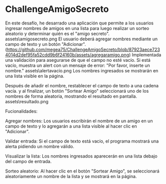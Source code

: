 # ChallengeAmigoSecreto
En este desafío, he desarrado una aplicación que permite a los usuarios ingresar nombres de amigos en una lista para luego realizar un sorteo aleatorio y determinar quién es el "amigo secreto".
assets\amigosecreto.png
El usuario deberá agregar nombres mediante un campo de texto y un botón "Adicionar". 
(https://github.com/megea75/ChallengeAmigoSecreto/blob/87923aece7234014d2def95fa52cdd9b6f24160b/assets/agregaramigo.png)
Implementada una validación para asegurarse de que el campo no esté vacío. Si está vacío, muestra un alert con un mensaje de error: "Por favor, inserte un nombre."
assets\alertavacio.png
Los nombres ingresados se mostrarán en una lista visible en la página.

Después de añadir el nombre, restablecer el campo de texto a una cadena vacía.
y al finalizar, un botón "Sortear Amigo" seleccionará uno de los nombres de forma aleatoria, mostrando el resultado en pantalla.
assets\resultado.png

Fucionalidades:

Agregar nombres: Los usuarios escribirán el nombre de un amigo en un campo de texto y lo agregarán a una lista visible al hacer clic en "Adicionar".

Validar entrada: Si el campo de texto está vacío, el programa mostrará una alerta pidiendo un nombre válido.

Visualizar la lista: Los nombres ingresados aparecerán en una lista debajo del campo de entrada.

Sorteo aleatorio: Al hacer clic en el botón "Sortear Amigo", se seleccionará aleatoriamente un nombre de la lista y se mostrará en la página.


